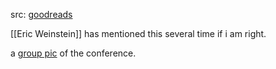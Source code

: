src: [goodreads](https://www.goodreads.com/book/show/344536.Shelter_Island_II)

[[Eric Weinstein]] has mentioned this several time if i am right. 

a [group pic](https://twitter.com/phalpern/status/1744727197284475243) of the conference. 
